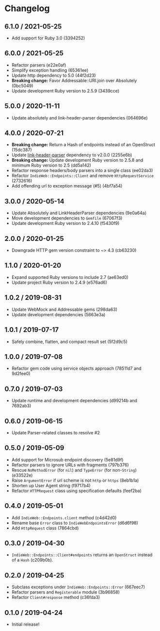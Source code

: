 # Changelog

## 6.1.0 / 2021-05-25

- Add support for Ruby 3.0 (3394252)

## 6.0.0 / 2021-05-25

- Refactor parsers (e22e0af)
- Simplify exception handling (65361ee)
- Update http dependency to 5.0 (44f2d23)
- **Breaking change:** Favor Addressable::URI.join over Absolutely (0bc5049)
- Update development Ruby version to 2.5.9 (3439cce)

## 5.0.0 / 2020-11-11

- Update absolutely and link-header-parser dependencies (064696e)

## 4.0.0 / 2020-07-21

- **Breaking change:** Return a Hash of endpoints instead of an OpenStruct (15dc387)
- Update [link-header-parser](https://rubygems.org/gems/link-header-parser) dependency to v2.0.0 (2255e6b)
- **Breaking change:** Update development Ruby version to 2.5.8 and minimum Ruby version to 2.5 (dd5a142)
- Refactor response headers/body parsers into a single class (ee02da3)
- Refactor `IndieWeb::Endpoints::Client` and remove `HttpRequestService` (2732616)
- Add offending url to exception message (#5) (4bf7a54)

## 3.0.0 / 2020-05-14

- Update Absolutely and LinkHeaderParser dependencies (9e0a64a)
- Move development dependencies to `Gemfile` (67067f3)
- Update development Ruby version to 2.4.10 (f5430f9)

## 2.0.0 / 2020-01-25

- Downgrade HTTP gem version constraint to ~> 4.3 (cb63230)

## 1.1.0 / 2020-01-20

- Expand supported Ruby versions to include 2.7 (ae63ed0)
- Update project Ruby version to 2.4.9 (e576ad6)

## 1.0.2 / 2019-08-31

- Update WebMock and Addressable gems (298da63)
- Update development dependencies (5663e3a)

## 1.0.1 / 2019-07-17

- Safely combine, flatten, and compact result set (5f2d9c5)

## 1.0.0 / 2019-07-08

-  Refactor gem code using service objects approach (78511d7 and 9d2fee0)

## 0.7.0 / 2019-07-03

- Update runtime and development dependencies (d99214b and 7692ab3)

## 0.6.0 / 2019-06-15

- Update Parser-related classes to resolve #2

## 0.5.0 / 2019-05-09

- Add support for Microsub endpoint discovery (5e81d9f)
- Refactor parsers to ignore URLs with fragments (797b376)
- Rescue `NoMethodError` (for `nil`) and `TypeError` (for non-`String`) (e33522e)
- Raise `ArgumentError` if url scheme is not `http` or `https` (8eb1b1a)
- Shorten up User Agent string (f9717b4)
- Refactor `HTTPRequest` class using specification defaults (feef2ba)

## 0.4.0 / 2019-05-01

- Add `IndieWeb::Endpoints.client` method (c4d42d0)
- Rename base `Error` class to `IndieWebEndpointsError` (d6d6f98)
- Add `HttpRequest` class (7864cbd)

## 0.3.0 / 2019-04-30

- `IndieWeb::Endpoints::Client#endpoints` returns an `OpenStruct` instead of a `Hash` (c209b0b).

## 0.2.0 / 2019-04-25

- Subclass exceptions under `IndieWeb::Endpoints::Error` (667eec7)
- Refactor parsers and `Registerable` module (3b96858)
- Refactor `Client#response` method (c36fda3)

## 0.1.0 / 2019-04-24

- Initial release!
